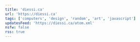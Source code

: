 ```yaml
---
title: 'diessi.ca'
url: 'https://diessi.ca'
tags: ['computers', 'design', 'random', 'art', 'javascript']
updatesFeed: 'https://diessi.ca/atom.xml'
nsfw: false
rss: true
---
```

